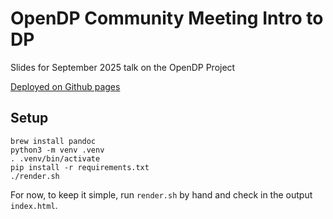 # OpenDP Community Meeting Intro to DP
Slides for September 2025 talk on the OpenDP Project

[Deployed on Github pages](https://opendp.github.io/2025-community-meeting-dp-intro)

## Setup

```
brew install pandoc
python3 -m venv .venv
. .venv/bin/activate
pip install -r requirements.txt
./render.sh
```

For now, to keep it simple, run `render.sh` by hand and check in the output `index.html`.
